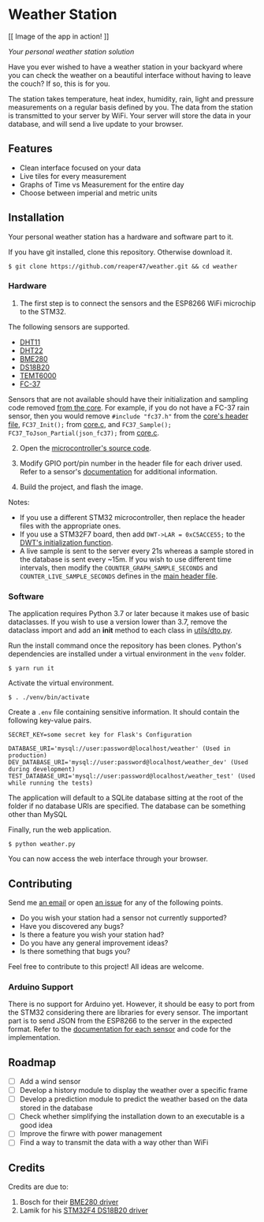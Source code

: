 # Weather Station

[[ Image of the app in action! ]]

*Your personal weather station solution*

Have you ever wished to have a weather station in your backyard where you can check the weather on a beautiful interface without having to leave the couch? If so, this is for you. 

The station takes temperature, heat index, humidity, rain, light and pressure measurements on a regular basis defined by you. The data from the station is transmitted to your server by WiFi. Your server will store the data in your database, and will send a live update to your browser.

## Features

* Clean interface focused on your data
* Live tiles for every measurement
* Graphs of Time vs Measurement for the entire day
* Choose between imperial and metric units

## Installation

Your personal weather station has a hardware and software part to it.

If you have git installed, clone this repository. Otherwise download it.
```
$ git clone https://github.com/reaper47/weather.git && cd weather
```

### Hardware

1. The first step is to connect the sensors and the ESP8266 WiFi microchip to the STM32.

The following sensors are supported. 

* [DHT11](https://www.mouser.com/datasheet/2/758/DHT11-Technical-Data-Sheet-Translated-Version-1143054.pdf)
* [DHT22](https://www.sparkfun.com/datasheets/Sensors/Temperature/DHT22.pdf)
* [BME280](https://ae-bst.resource.bosch.com/media/_tech/media/datasheets/BST-BME280-DS002.pdf)
* [DS18B20](https://datasheets.maximintegrated.com/en/ds/DS18B20.pdf)
* [TEMT6000](https://www.sparkfun.com/datasheets/Sensors/Imaging/TEMT6000.pdf)
* [FC-37](https://randomnerdtutorials.com/guide-for-rain-sensor-fc-37-or-yl-83-with-arduino/)

Sensors that are not available should have their initialization and sampling code removed [from the core](https://github.com/reaper47/weather/blob/master/mcu/Src/core.c). For example, if you do not have a FC-37 rain sensor, then you would remove `#include "fc37.h"` from the [core's header file](https://github.com/reaper47/weather/blob/master/mcu/Inc/core.h#L10), `FC37_Init();` from [core.c](https://github.com/reaper47/weather/blob/master/mcu/Src/core.c#L26), and `FC37_Sample(); FC37_ToJson_Partial(json_fc37);` from [core.c](https://github.com/reaper47/weather/blob/master/mcu/Src/core.c#L50).

2. Open the [microcontroller's source code](https://github.com/reaper47/weather/tree/master/mcu).

3. Modify GPIO port/pin number in the header file for each driver used. Refer to a sensor's [documentation](https://github.com/reaper47/stm32-device-libraries/wiki) for additional information. 

4. Build the project, and flash the image.

Notes:
* If you use a  different STM32 microcontroller, then replace the <stm32f3xx> header files with the appropriate ones. 
* If you use a STM32F7 board, then add `DWT->LAR = 0xC5ACCE55;` to the [DWT's initialization function](https://github.com/reaper47/weather/blob/master/mcu/Drivers/Extensions/Src/time_ext.c#L4).
* A live sample is sent to the server every 21s whereas a sample stored in the database is sent every ~15m. If you wish to use different time intervals, then modify the `COUNTER_GRAPH_SAMPLE_SECONDS` and `COUNTER_LIVE_SAMPLE_SECONDS` defines in the [main header file](https://github.com/reaper47/weather/blob/master/mcu/Inc/main.h#L89).

### Software

The application requires Python 3.7 or later because it makes use of basic dataclasses. If you wish to use a version lower than 3.7, remove the dataclass import and add an __init__ method to each class in [utils/dto.py](https://github.com/reaper47/weather/blob/master/app/utils/dto.py).

Run the install command once the repository has been clones. Python's dependencies are installed under a virtual environment in the `venv` folder.
```
$ yarn run it
```

Activate the virtual environment.
```
$ . ./venv/bin/activate
```
Create a `.env` file containing sensitive information. It should contain the following key-value pairs.
```
SECRET_KEY=some secret key for Flask's Configuration

DATABASE_URI='mysql://user:password@localhost/weather' (Used in production)
DEV_DATABASE_URI='mysql://user:password@localhost/weather_dev' (Used during development)
TEST_DATABASE_URI='mysql://user:password@localhost/weather_test' (Used while running the tests)
```

The application will default to a SQLite database sitting at the root of the folder if no database URIs are specified. The database can be something other than MySQL

Finally, run the web application.

```
$ python weather.py
```

You can now access the web interface through your browser.

## Contributing

Send me [an email](mailto:macpoule@gmail.com) or open [an issue](https://github.com/reaper47/weather/issues) for any of the following points.

* Do you wish your station had a sensor not currently supported? 
* Have you discovered any bugs?
* Is there a feature you wish your station had?
* Do you have any general improvement ideas?
* Is there something that bugs you?

Feel free to contribute to this project! All ideas are welcome.

### Arduino Support

There is no support for Arduino yet. However, it should be easy to port from the STM32 considering there are libraries for every sensor. The important part is to send JSON from the ESP8266 to the server in the expected format. Refer to the [documentation for each sensor](https://github.com/reaper47/stm32-device-libraries/wiki) and code for the implementation.

## Roadmap

- [ ] Add a wind sensor
- [ ] Develop a history module to display the weather over a specific frame
- [ ] Develop a prediction module to predict the weather based on the data stored in the database
- [ ] Check whether simplifying the installation down to an executable is a good idea
- [ ] Improve the firwre with power management
- [ ] Find a way to transmit the data with a way other than WiFi

## Credits

Credits are due to:

1. Bosch for their [BME280 driver](https://github.com/BoschSensortec/BME280_driver)
1. Lamik for his [STM32F4 DS18B20 driver](https://github.com/lamik/DS18B20_STM32_HAL)
